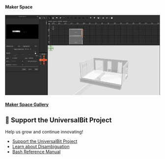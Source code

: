 #### Maker Space
<img src="https://github.com/universalbit-dev/universalbit-dev/blob/main/making/images/maker_space_02.png" width="auto" />


#### [Maker Space Gallery](https://github.com/universalbit-dev/universalbit-dev/blob/main/making/images/readme.md)

## 📢 Support the UniversalBit Project
Help us grow and continue innovating!  
- [Support the UniversalBit Project](https://github.com/universalbit-dev/universalbit-dev/tree/main/support)  
- [Learn about Disambiguation](https://en.wikipedia.org/wiki/Wikipedia:Disambiguation)  
- [Bash Reference Manual](https://www.gnu.org/software/bash/manual/)
